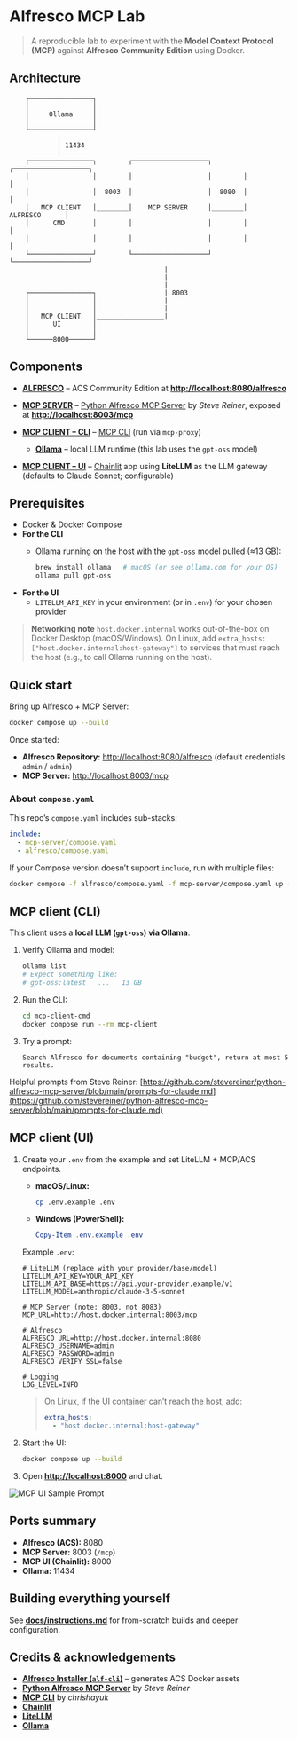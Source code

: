 # Alfresco MCP Lab

> A reproducible lab to experiment with the **Model Context Protocol (MCP)** against **Alfresco Community Edition** using Docker.

## Architecture

```                                                                                                          
    ┌────────────────┐ 
    │                │ 
    │     Ollama     │ 
    │                │ 
    └────────────────┘                                                                                                           
            |                                                                                                
            | 11434                                                                                                
            |                                                                                                 
    ┌────────────────┐        ┌───────────────────┐        ┌───────────────────┐                             
    │                │        │                   │        │                   │                             
    │                │  8003  │                   │  8080  │                   │                             
    │   MCP CLIENT   │________│    MCP SERVER     │________│     ALFRESCO      │                             
    │      CMD       │        │                   │        │                   │                             
    │                │        │                   │        │                   │                             
    └────────────────┘        └───────────────────┘        └───────────────────┘                             
                                       |                                                                                    
                                       |                                                                                     
                                       |                                                                                      
    ┌────────────────┐                 | 8003
    │                │                 |
    │                │                 |
    │   MCP CLIENT   │_________________| 
    │      UI        │ 
    │                │ 
    └──────8000──────┘                                                                                                                  
```

## Components

* **[ALFRESCO](alfresco)** – ACS Community Edition at **[http://localhost:8080/alfresco](http://localhost:8080/alfresco)**
* **[MCP SERVER](mcp-server)** – [Python Alfresco MCP Server](https://github.com/stevereiner/python-alfresco-mcp-server) by *Steve Reiner*, exposed at **[http://localhost:8003/mcp](http://localhost:8003/mcp)**
* **[MCP CLIENT – CLI](mcp-client-cmd)** – [MCP CLI](https://github.com/chrishayuk/mcp-cli) (run via `mcp-proxy`)

  * **[Ollama](https://ollama.com/)** – local LLM runtime (this lab uses the `gpt-oss` model)
* **[MCP CLIENT – UI](mcp-client-ui)** – [Chainlit](https://chainlit.io) app using **LiteLLM** as the LLM gateway (defaults to Claude Sonnet; configurable)

## Prerequisites

* Docker & Docker Compose
* **For the CLI**
  * Ollama running on the host with the `gpt-oss` model pulled (≈13 GB):

    ```bash
    brew install ollama   # macOS (or see ollama.com for your OS)
    ollama pull gpt-oss
    ```
* **For the UI**
  * `LITELLM_API_KEY` in your environment (or in `.env`) for your chosen provider

> **Networking note**
> `host.docker.internal` works out-of-the-box on Docker Desktop (macOS/Windows).
> On Linux, add `extra_hosts: ["host.docker.internal:host-gateway"]` to services that must reach the host (e.g., to call Ollama running on the host).

## Quick start

Bring up Alfresco + MCP Server:

```bash
docker compose up --build
```

Once started:

* **Alfresco Repository:** [http://localhost:8080/alfresco](http://localhost:8080/alfresco)
  (default credentials `admin` / `admin`)
* **MCP Server:** [http://localhost:8003/mcp](http://localhost:8003/mcp)

### About `compose.yaml`

This repo’s `compose.yaml` includes sub-stacks:

```yaml
include:
  - mcp-server/compose.yaml
  - alfresco/compose.yaml
```

If your Compose version doesn’t support `include`, run with multiple files:

```bash
docker compose -f alfresco/compose.yaml -f mcp-server/compose.yaml up --build
```

## MCP client (CLI)

This client uses a **local LLM (`gpt-oss`) via Ollama**.

1. Verify Ollama and model:

   ```bash
   ollama list
   # Expect something like:
   # gpt-oss:latest   ...   13 GB
   ```

2. Run the CLI:

   ```bash
   cd mcp-client-cmd
   docker compose run --rm mcp-client
   ```

3. Try a prompt:

   ```
   Search Alfresco for documents containing "budget", return at most 5 results.
   ```

Helpful prompts from Steve Reiner:
[https://github.com/stevereiner/python-alfresco-mcp-server/blob/main/prompts-for-claude.md](https://github.com/stevereiner/python-alfresco-mcp-server/blob/main/prompts-for-claude.md)

## MCP client (UI)

1. Create your `.env` from the example and set LiteLLM + MCP/ACS endpoints.

   * **macOS/Linux:**

     ```bash
     cp .env.example .env
     ```
   * **Windows (PowerShell):**

     ```powershell
     Copy-Item .env.example .env
     ```

   Example `.env`:

   ```dotenv
   # LiteLLM (replace with your provider/base/model)
   LITELLM_API_KEY=YOUR_API_KEY
   LITELLM_API_BASE=https://api.your-provider.example/v1
   LITELLM_MODEL=anthropic/claude-3-5-sonnet

   # MCP Server (note: 8003, not 8083)
   MCP_URL=http://host.docker.internal:8003/mcp

   # Alfresco
   ALFRESCO_URL=http://host.docker.internal:8080
   ALFRESCO_USERNAME=admin
   ALFRESCO_PASSWORD=admin
   ALFRESCO_VERIFY_SSL=false

   # Logging
   LOG_LEVEL=INFO
   ```

   > On Linux, if the UI container can’t reach the host, add:
   >
   > ```yaml
   > extra_hosts:
   >   - "host.docker.internal:host-gateway"
   > ```

2. Start the UI:

   ```bash
   docker compose up --build
   ```

3. Open **[http://localhost:8000](http://localhost:8000)** and chat.

![MCP UI Sample Prompt](docs/mcp-ui-sample.png)

## Ports summary

* **Alfresco (ACS):** 8080
* **MCP Server:** 8003 (`/mcp`)
* **MCP UI (Chainlit):** 8000
* **Ollama:** 11434

## Building everything yourself

See **[docs/instructions.md](docs/instructions.md)** for from-scratch builds and deeper configuration.

## Credits & acknowledgements

* **[Alfresco Installer (`alf-cli`)](https://github.com/aborroy/alf-cli)** – generates ACS Docker assets
* **[Python Alfresco MCP Server](https://github.com/stevereiner/python-alfresco-mcp-server)** by *Steve Reiner*
* **[MCP CLI](https://github.com/chrishayuk/mcp-cli)** by *chrishayuk*
* **[Chainlit](https://chainlit.io)**
* **[LiteLLM](https://www.litellm.ai)**
* **[Ollama](https://ollama.com/)**